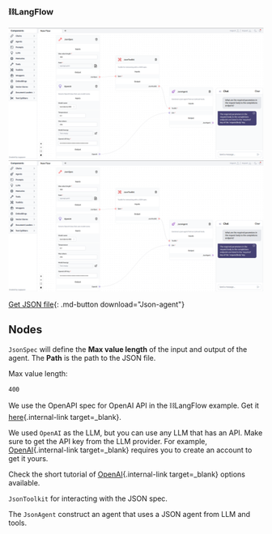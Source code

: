 ### ⛓️LangFlow
![Description](img/json-agent.png#only-dark)
![Description](img/json-agent.png#only-light)

[Get JSON file](data/Json-agent.json){: .md-button download="Json-agent"} 

## Nodes

`JsonSpec` will define the **Max value length** of the input and output of the agent. The **Path** is the path to the JSON file.

Max value length:
``` txt
400
```
We use the OpenAPI spec for OpenAI API in the ⛓️LangFlow example. Get it [here](https://github.com/openai/openai-openapi/blob/master/openapi.yaml){.internal-link target=_blank}.

We used `OpenAI` as the LLM, but you can use any LLM that has an API. Make sure to get the API key from the LLM provider. For example, [OpenAI](https://platform.openai.com/account/api-keys){.internal-link target=_blank} requires you to create an account to get it yours.

Check the short tutorial of [OpenAI](llms.md){.internal-link target=_blank} options available.

`JsonToolkit` for interacting with the JSON spec.

The `JsonAgent` construct an agent that uses a JSON agent from LLM and tools.